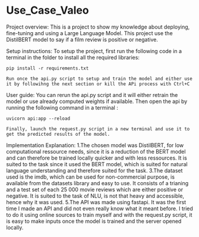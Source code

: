 # Use_Case_Valeo
Project overview:
    This is a project to show my knowledge about deploying, fine-tuning and using a Large Language Model. This project use the DistilBERT model to say if a film review is positive or negative.


Setup instructions:
    To setup the project, first run the following code in a terminal in the folder to install all the required libraries:
    
    pip install -r requirements.txt
    
    Run once the api.py script to setup and train the model and either use it by followihng the next section or kill the APi process with Ctrl+C

User guide:
    You can rerun the api.py script and it will either retrain the model or use already computed weights if available.
    Then open the api by running the following command in a terminal :
    
    uvicorn api:app --reload
    
    Finally, launch the request.py script in a new terminal and use it to get the predicted results of the model.

Implementation Explanation:
    1.The chosen model was DistilBERT, for low computational ressource needs, since it is a reduction of the BERT model and can therefore be trained locally quicker and with less ressources. It is suited to the task since it used the BERT model, which is suited for natural language understanding and therefore suited for the task.
    3.The dataset used is the imdb, which can be used for non-commercial purpose, is available from the datasets library and easy to use. It consists of a trianing and a test set of each 25 000 movie reviews which are either positive or negative. It is suited to the task of NLU, is not that heavy and accessible, hence why it was used.
    5.The API was made using fastapi. It was the first time I made an API and did not even really know what it meant before. I tried to do it using online sources to train myself and with the request.py script, it is easy to make inputs once the model is trained and the server opened locally. 
